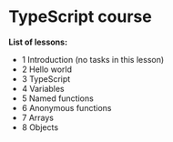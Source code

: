 # TypeScript course

**List of lessons:**

- 1 Introduction (no tasks in this lesson)
- 2 Hello world
- 3 TypeScript
- 4 Variables
- 5 Named functions
- 6 Anonymous functions
- 7 Arrays
- 8 Objects
